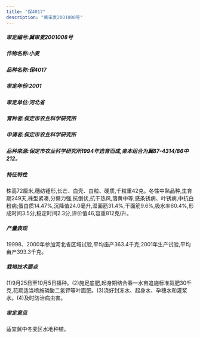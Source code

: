 ```yaml
---
title: "保4017"
description: "冀审麦2001008号"
---
```

##### 审定编号:冀审麦2001008号

##### 作物名称:小麦

##### 品种名称:保4017

##### 审定年份:2001

##### 审定单位:河北省

##### 育种者:保定市农业科学研究所

##### 申请者:保定市农业科学研究所

##### 品种来源:保定市农业科学研究所1994年选育而成,亲本组合为冀87-4314/86中212。

##### 特征特性
株高72厘米,穗纺锤形,长芒、白壳、白粒、硬质,千粒重42克。冬性中熟品种,生育期249天,株型紧凑,分蘖力强,抗倒伏,抗干热风,落黄中等;感条锈病、叶锈病,中抗白粉病;蛋白质14.47%,沉降值24.0毫升,湿面筋31.4%,干面筋9.6%,吸水率60.4%,形成时间3.5分,稳定时间2.3分,评价值46,容重812克/升。

##### 产量表现
19998、2000年参加河北省区域试验,平均亩产363.4千克;2001年生产试验,平均亩产393.3千克。

##### 栽培技术要点
(1)9月25日至10月5日播种。(2)施足底肥,起身期结合春一水亩追施标准氮肥30千克,花期适当喷施磷酸二氢钾等叶面肥。(3)浇好封冻水、起身水、孕穗水和灌浆水。(4)及时防治病虫害。

##### 审定意见
适宜冀中冬麦区水地种植。
